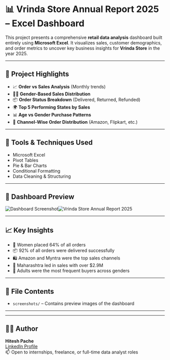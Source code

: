 # 📊 Vrinda Store Annual Report 2025 – Excel Dashboard

This project presents a comprehensive **retail data analysis** dashboard built entirely using **Microsoft Excel**. It visualizes sales, customer demographics, and order metrics to uncover key business insights for **Vrinda Store** in the year 2025.

---

## 📌 Project Highlights

- 📈 **Order vs Sales Analysis** (Monthly trends)
- 🧍‍♂️ **Gender-Based Sales Distribution**
- 📦 **Order Status Breakdown** (Delivered, Returned, Refunded)
- 🌍 **Top 5 Performing States by Sales**
- 📊 **Age vs Gender Purchase Patterns**
- 🛒 **Channel-Wise Order Distribution** (Amazon, Flipkart, etc.)

---

## 🧰 Tools & Techniques Used

- Microsoft Excel
- Pivot Tables
- Pie & Bar Charts
- Conditional Formatting
- Data Cleaning & Structuring

---

## 📸 Dashboard Preview

![Dashboard Screenshot]()![Vrinda Store Annual Report 2025](https://github.com/user-attachments/assets/6f34adc2-bc83-4bbc-a3ba-876adc5323f9)


---

## 📈 Key Insights

- 🧕 Women placed 64% of all orders
- 📦 92% of all orders were delivered successfully
- 🛍️ Amazon and Myntra were the top sales channels
- 📍 Maharashtra led in sales with over $2.9M
- 👥 Adults were the most frequent buyers across genders

---

## 📁 File Contents

- `screenshots/` – Contains preview images of the dashboard

---
---

## 🙋‍♂️ Author

**Hitesh Pache**  
[LinkedIn Profile](https://www.linkedin.com/in/hitesh-pache-10568b2a2/)  
📫 Open to internships, freelance, or full-time data analyst roles

